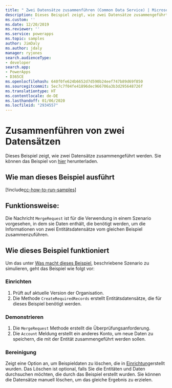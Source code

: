 ```yaml
---
title: " Zwei Datensätze zusammenführen (Common Data Service) | Microsoft Docs"
description: Dieses Beispiel zeigt, wie zwei Datensätze zusammengeführt werden.
ms.custom: ''
ms.date: 12/20/2019
ms.reviewer: ''
ms.service: powerapps
ms.topic: samples
author: JimDaly
ms.author: jdaly
manager: ryjones
search.audienceType:
- developer
search.app:
- PowerApps
- D365CE
ms.openlocfilehash: 640f0fe624b6652d7d590b24eef747b89d69f850
ms.sourcegitcommit: 5ec7c7f04fe41896dec966706a3b3d295648726f
ms.translationtype: HT
ms.contentlocale: de-DE
ms.lasthandoff: 01/06/2020
ms.locfileid: "2934557"
---
```

#  <a name="merge-two-record"></a>Zusammenführen von zwei Datensätzen

Dieses Beispiel zeigt, wie zwei Datensätze zusammengeführt werden. Sie können das Beispiel von [hier](https://github.com/microsoft/PowerApps-Samples/tree/master/cds/orgsvc/C%23/MergeTwoRecords) herunterladen.

## <a name="how-to-run-this-sample"></a>Wie man dieses Beispiel ausführt

[!include[cc-how-to-run-samples](../../includes/cc-how-to-run-samples.md)]

## <a name="what-this-sample-does"></a>Funktionsweise:

Die Nachricht `MergeRequest` ist für die Verwendung in einem Szenario vorgesehen, in dem sie Daten enthält, die benötigt werden, um die Informationen von zwei Entitätsdatensätze vom gleichen Beispiel zusammenzuführen.

## <a name="how-this-sample-works"></a>Wie dieses Beispiel funktioniert

Um das unter [Was macht dieses Beispiel](#what-this-sample-does), beschriebene Szenario zu simulieren, geht das Beispiel wie folgt vor:

### <a name="setup"></a>Einrichten

1. Prüft auf aktuelle Version der Organisation.
2. Die Methode `CreateRequiredRecords` erstellt Entitätsdatensätze, die für dieses Beispiel benötigt werden.

### <a name="demonstrate"></a>Demonstrieren

1. Die `MergeRequest` Methode erstellt die Überprüfungsanforderung. 
2. Die `Account` Meldung erstellt ein anderes Konto, um neue Daten zu speichern, die mit der Entität zusammengeführt werden sollen.


### <a name="clean-up"></a>Bereinigung

Zeigt eine Option an, um Beispieldaten zu löschen, die in [Einrichtung](#setup)erstellt wurden. Das Löschen ist optional, falls Sie die Entitäten und Daten durchsuchen möchten, die durch das Beispiel erstellt wurden. Sie können die Datensätze manuell löschen, um das gleiche Ergebnis zu erzielen.

